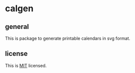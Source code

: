 # calgen

## general

This is package to generate printable calendars in svg format.

## license

This is [MIT](LICENSE.md) licensed.
